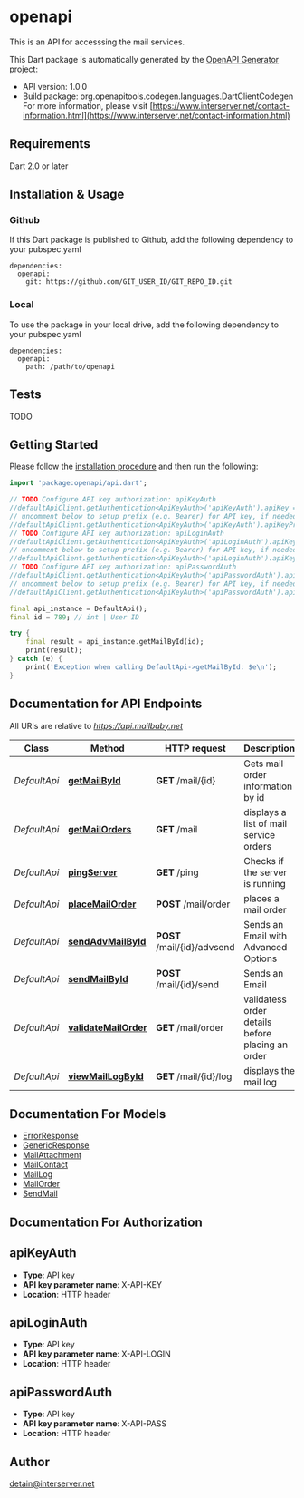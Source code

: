 # openapi
This is an API for accesssing the mail services.

This Dart package is automatically generated by the [OpenAPI Generator](https://openapi-generator.tech) project:

- API version: 1.0.0
- Build package: org.openapitools.codegen.languages.DartClientCodegen
For more information, please visit [https://www.interserver.net/contact-information.html](https://www.interserver.net/contact-information.html)

## Requirements

Dart 2.0 or later

## Installation & Usage

### Github
If this Dart package is published to Github, add the following dependency to your pubspec.yaml
```
dependencies:
  openapi:
    git: https://github.com/GIT_USER_ID/GIT_REPO_ID.git
```

### Local
To use the package in your local drive, add the following dependency to your pubspec.yaml
```
dependencies:
  openapi:
    path: /path/to/openapi
```

## Tests

TODO

## Getting Started

Please follow the [installation procedure](#installation--usage) and then run the following:

```dart
import 'package:openapi/api.dart';

// TODO Configure API key authorization: apiKeyAuth
//defaultApiClient.getAuthentication<ApiKeyAuth>('apiKeyAuth').apiKey = 'YOUR_API_KEY';
// uncomment below to setup prefix (e.g. Bearer) for API key, if needed
//defaultApiClient.getAuthentication<ApiKeyAuth>('apiKeyAuth').apiKeyPrefix = 'Bearer';
// TODO Configure API key authorization: apiLoginAuth
//defaultApiClient.getAuthentication<ApiKeyAuth>('apiLoginAuth').apiKey = 'YOUR_API_KEY';
// uncomment below to setup prefix (e.g. Bearer) for API key, if needed
//defaultApiClient.getAuthentication<ApiKeyAuth>('apiLoginAuth').apiKeyPrefix = 'Bearer';
// TODO Configure API key authorization: apiPasswordAuth
//defaultApiClient.getAuthentication<ApiKeyAuth>('apiPasswordAuth').apiKey = 'YOUR_API_KEY';
// uncomment below to setup prefix (e.g. Bearer) for API key, if needed
//defaultApiClient.getAuthentication<ApiKeyAuth>('apiPasswordAuth').apiKeyPrefix = 'Bearer';

final api_instance = DefaultApi();
final id = 789; // int | User ID

try {
    final result = api_instance.getMailById(id);
    print(result);
} catch (e) {
    print('Exception when calling DefaultApi->getMailById: $e\n');
}

```

## Documentation for API Endpoints

All URIs are relative to *https://api.mailbaby.net*

Class | Method | HTTP request | Description
------------ | ------------- | ------------- | -------------
*DefaultApi* | [**getMailById**](doc//DefaultApi.md#getmailbyid) | **GET** /mail/{id} | Gets mail order information by id
*DefaultApi* | [**getMailOrders**](doc//DefaultApi.md#getmailorders) | **GET** /mail | displays a list of mail service orders
*DefaultApi* | [**pingServer**](doc//DefaultApi.md#pingserver) | **GET** /ping | Checks if the server is running
*DefaultApi* | [**placeMailOrder**](doc//DefaultApi.md#placemailorder) | **POST** /mail/order | places a mail order
*DefaultApi* | [**sendAdvMailById**](doc//DefaultApi.md#sendadvmailbyid) | **POST** /mail/{id}/advsend | Sends an Email with Advanced Options
*DefaultApi* | [**sendMailById**](doc//DefaultApi.md#sendmailbyid) | **POST** /mail/{id}/send | Sends an Email
*DefaultApi* | [**validateMailOrder**](doc//DefaultApi.md#validatemailorder) | **GET** /mail/order | validatess order details before placing an order
*DefaultApi* | [**viewMailLogById**](doc//DefaultApi.md#viewmaillogbyid) | **GET** /mail/{id}/log | displays the mail log


## Documentation For Models

 - [ErrorResponse](doc//ErrorResponse.md)
 - [GenericResponse](doc//GenericResponse.md)
 - [MailAttachment](doc//MailAttachment.md)
 - [MailContact](doc//MailContact.md)
 - [MailLog](doc//MailLog.md)
 - [MailOrder](doc//MailOrder.md)
 - [SendMail](doc//SendMail.md)


## Documentation For Authorization


## apiKeyAuth

- **Type**: API key
- **API key parameter name**: X-API-KEY
- **Location**: HTTP header

## apiLoginAuth

- **Type**: API key
- **API key parameter name**: X-API-LOGIN
- **Location**: HTTP header

## apiPasswordAuth

- **Type**: API key
- **API key parameter name**: X-API-PASS
- **Location**: HTTP header


## Author

detain@interserver.net


